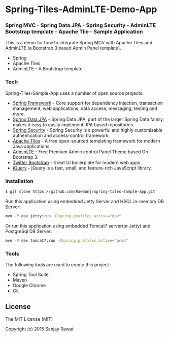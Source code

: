# Spring-Tiles-AdminLTE-Demo-App
### Spring MVC - Spring Data JPA - Spring Security - AdminLTE Bootstrap template - Apache Tile - Sample Application

This is a demo for how to integrate Spring MCV with Apache Tiles and AdminLTE (a Bootstrap 3 based Admin Panel template).

  - Spring 
  - Apache Tiles
  - AdminLTE - A Bootstrap template

### Tech

Spring-Tiles-Sample-App uses a number of open source projects:

* [Spring Framework] - Core support for dependency injection, transaction management, web applications, data access, messaging, testing and more.
* [Spring Data JPA] - Spring Data JPA, part of the larger Spring Data family, makes it easy to easily implement JPA based repositories.
* [Spring Security] - Spring Security is a powerful and highly customizable authentication and access-control framework.
* [Apache Tiles] - A free open-sourced templating framework for modern Java applications.
* [AdminLTE] - Free Premium Admin control Panel Theme based On Bootstrap 3.
* [Twitter Bootstrap] - Great UI boilerplate for modern web apps.
* [jQuery] - jQuery is a fast, small, and feature-rich JavaScript library.

### Installation


```sh
$ git clone https://github.com/RawSanj/spring-tiles-sample-app.git
```
Run this application using embedded Jetty Server and HSQL in-memory DB Server: 
```sh
mvn -P dev jetty:run -Dspring.profiles.active="dev"
```
Or run this application using embedded Tomcat7 server(or Jetty) and PostgreSql DB Server: 
```sh
mvn -P dev tomcat7:run -Dspring.profiles.active="prod"
```

### Tools

The following tools are used to create this project :

* Spring Tool Suite
* Maven
* Google Chrome
* Git

License
----

The MIT License (MIT)

Copyright (c) 2015 Sanjay Rawat

[//]: #

   [Spring Framework]: <http://projects.spring.io/spring-framework/>
   [Apache Tiles]: <https://tiles.apache.org/>
   [Spring Data JPA]: <http://projects.spring.io/spring-data-jpa/>
   [Spring Security]:<http://projects.spring.io/spring-security/>
   [AdminLTE]: <https://github.com/almasaeed2010/AdminLTE>
   [Twitter Bootstrap]: <http://twitter.github.com/bootstrap/>
   [jQuery]: <http://jquery.com>
